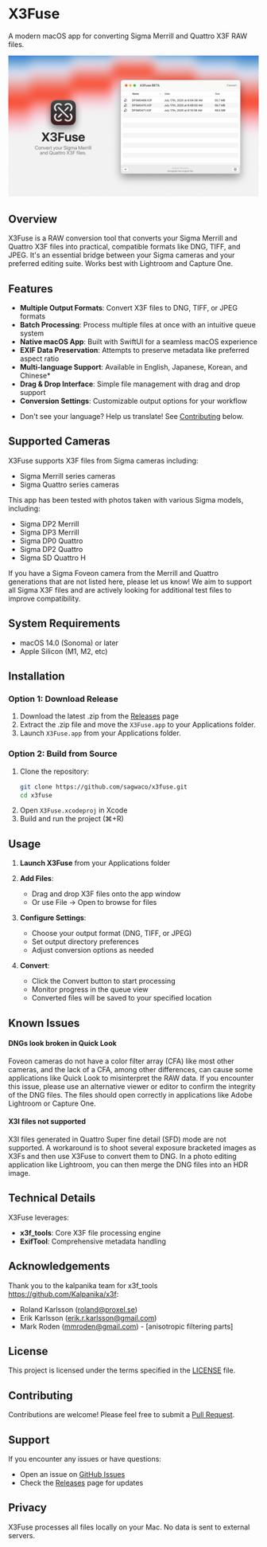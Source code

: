 # X3Fuse

A modern macOS app for converting Sigma Merrill and Quattro X3F RAW files.

![X3Fuse logo and app screeenshot](app-screenshot.png)

## Overview

X3Fuse is a RAW conversion tool that converts your Sigma Merrill and Quattro X3F files into practical, compatible formats like DNG, TIFF, and JPEG. It's an essential bridge between your Sigma cameras and your preferred editing suite. Works best with Lightroom and Capture One.

## Features

- **Multiple Output Formats**: Convert X3F files to DNG, TIFF, or JPEG formats
- **Batch Processing**: Process multiple files at once with an intuitive queue system
- **Native macOS App**: Built with SwiftUI for a seamless macOS experience
- **EXIF Data Preservation**: Attempts to preserve metadata like preferred aspect ratio
- **Multi-language Support**: Available in English, Japanese, Korean, and Chinese\*
- **Drag & Drop Interface**: Simple file management with drag and drop support
- **Conversion Settings**: Customizable output options for your workflow

* Don't see your language? Help us translate! See [Contributing](#contributing) below.

## Supported Cameras

X3Fuse supports X3F files from Sigma cameras including:

- Sigma Merrill series cameras
- Sigma Quattro series cameras

This app has been tested with photos taken with various Sigma models, including:

- Sigma DP2 Merrill
- Sigma DP3 Merrill
- Sigma DP0 Quattro
- Sigma DP2 Quattro
- Sigma SD Quattro H

If you have a Sigma Foveon camera from the Merrill and Quattro generations that are not listed here, please let us know! We aim to support all Sigma X3F files and are actively looking for additional test files to improve compatibility.

## System Requirements

- macOS 14.0 (Sonoma) or later
- Apple Silicon (M1, M2, etc)

## Installation

### Option 1: Download Release

1. Download the latest .zip from the [Releases](https://github.com/sagwaco/x3fuse/releases) page
2. Extract the .zip file and move the `X3Fuse.app` to your Applications folder.
3. Launch `X3Fuse.app` from your Applications folder.

### Option 2: Build from Source

1. Clone the repository:
   ```bash
   git clone https://github.com/sagwaco/x3fuse.git
   cd x3fuse
   ```
2. Open `X3Fuse.xcodeproj` in Xcode
3. Build and run the project (⌘+R)

## Usage

1. **Launch X3Fuse** from your Applications folder

2. **Add Files**:

   - Drag and drop X3F files onto the app window
   - Or use File → Open to browse for files

3. **Configure Settings**:

   - Choose your output format (DNG, TIFF, or JPEG)
   - Set output directory preferences
   - Adjust conversion options as needed

4. **Convert**:
   - Click the Convert button to start processing
   - Monitor progress in the queue view
   - Converted files will be saved to your specified location

## Known Issues

#### DNGs look broken in Quick Look

Foveon cameras do not have a color filter array (CFA) like most other cameras, and the lack of a CFA, among other differences, can cause some applications like Quick Look to misinterpret the RAW data. If you encounter this issue, please use an alternative viewer or editor to confirm the integrity of the DNG files. The files should open correctly in applications like Adobe Lightroom or Capture One.

#### X3I files not supported

X3I files generated in Quattro Super fine detail (SFD) mode are not supported. A workaround is to shoot several exposure bracketed images as X3Fs and then use X3Fuse to convert them to DNG. In a photo editing application like Lightroom, you can then merge the DNG files into an HDR image.

## Technical Details

X3Fuse leverages:

- **x3f_tools**: Core X3F file processing engine
- **ExifTool**: Comprehensive metadata handling

## Acknowledgements

Thank you to the kalpanika team for x3f_tools https://github.com/Kalpanika/x3f:

- Roland Karlsson (roland@proxel.se)
- Erik Karlsson (erik.r.karlsson@gmail.com)
- Mark Roden (mmroden@gmail.com) - [anisotropic filtering parts]

## License

This project is licensed under the terms specified in the [LICENSE](LICENSE) file.

## Contributing

Contributions are welcome! Please feel free to submit a [Pull Request](https://docs.github.com/en/pull-requests/collaborating-with-pull-requests/proposing-changes-to-your-work-with-pull-requests/creating-a-pull-request).

## Support

If you encounter any issues or have questions:

- Open an issue on [GitHub Issues](https://github.com/sagwaco/x3fuse/issues)
- Check the [Releases](https://github.com/sagwaco/x3fuse/releases) page for updates

## Privacy

X3Fuse processes all files locally on your Mac. No data is sent to external servers.
